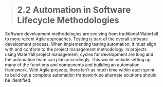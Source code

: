 > # **2.2** Automation in Software Lifecycle Methodologies

Software development methodologies are evolving from traditional Waterfall to more recent Agile approaches. Testing is part of the overall software development 
process. When implementing testing automation, it must align with and conform to the project management methodology. In projects using Waterfall project management, 
cycles for development are long and the automation team can plan accordingly. This would include setting up many of the functions and components and building an 
automation framework. With Agile projects, there isn't as much time within each sprint to build out a complete automation framework so alternate solutions should 
be identified.